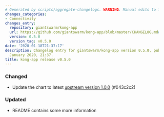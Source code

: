 ```yaml
---
# Generated by scripts/aggregate-changelogs. WARNING: Manual edits to this files will be overwritten.
changes_categories:
- Connectivity
changes_entry:
  repository: giantswarm/kong-app
  url: https://github.com/giantswarm/kong-app/blob/master/CHANGELOG.md#v050
  version: 0.5.0
  version_tag: v0.5.0
date: '2020-01-18T21:37:17'
description: Changelog entry for giantswarm/kong-app version 0.5.0, published on 18
  January 2020, 21:37.
title: kong-app release v0.5.0
---
```


### Changed
- Update the chart to latest [upstream version 1.0.0](https://github.com/Kong/charts) (#043c2c2)
### Updated
- README contains some more information
